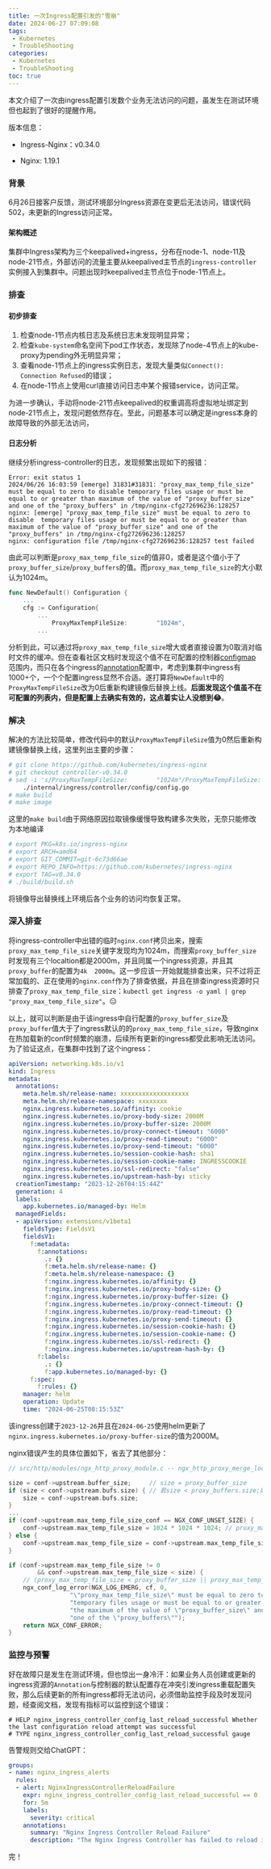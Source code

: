 ```yaml
---
title: 一次Ingress配置引发的"雪崩"
date: 2024-06-27 07:09:08
tags:
 - Kubernetes
 - TroubleShooting
categories:
 - Kubernetes
 - TroubleShooting
toc: true
---
```


本文介绍了一次由ingress配置引发数个业务无法访问的问题，虽发生在测试环境但也起到了很好的提醒作用。

<!--more-->

版本信息：

- Ingress-Nginx：v0.34.0

- Nginx: 1.19.1

  

### 背景

6月26日接客户反馈，测试环境部分Ingress资源在变更后无法访问，错误代码502，未更新的Ingress访问正常。

#### 架构概述

集群中Ingress架构为三个keepalived+ingress，分布在node-1、node-11及node-21节点，外部访问的流量主要从keepalived主节点的`ingress-controller`实例接入到集群中。问题出现时keepalived主节点位于node-1节点上。



### 排查

#### 初步排查

1. 检查node-1节点内核日志及系统日志未发现明显异常；
2. 检查`kube-system`命名空间下pod工作状态，发现除了node-4节点上的kube-proxy为pending外无明显异常；
3. 查看node-1节点上的ingress实例日志，发现大量类似`Connect(): Connection Refused`的错误；
4. 在node-1节点上使用curl直接访问日志中某个报错service，访问正常。

为进一步确认，手动将node-21节点keepalived的权重调高将虚拟地址绑定到node-21节点上，发现问题依然存在。至此，问题基本可以确定是ingress本身的故障导致的外部无法访问，



#### 日志分析

继续分析ingress-controller的日志，发现频繁出现如下的报错：

```nginx
Error: exit status 1
2024/06/26 16:03:59 [emerge] 31831#31831: "proxy_max_temp_file_size" must be equal to zero to disable temporary files usage or must be equal to or greater than maximum of the value of "proxy_buffer_size" and one of the "proxy_buffers" in /tmp/nginx-cfg272696236:128257
nginx: [emerge] "proxy_max_temp_file_size" must be equal to zero to disable  temporary files usage or must be equal to or greater than maximum of the value of "proxy_buffer_size" and one of the "proxy_buffers" in /tmp/nginx-cfg272696236:128257
nginx: configuration file /tmp/nginx-cfg272696236:128257 test failed
```

由此可以判断是`proxy_max_temp_file_size`的值非0，或者是这个值小于了`proxy_buffer_size`/`proxy_buffers`的值。而`proxy_max_temp_file_size`的大小默认为1024m。

```go
func NewDefault() Configuration {
	...
	cfg := Configuration{
		...
			ProxyMaxTempFileSize:        "1024m",
		...
```

分析到此，可以通过将`proxy_max_temp_file_size`增大或者直接设置为0取消对临时文件的缓冲。但在查看社区文档时发现这个值不在可配置的控制器[configmap](https://kubernetes.github.io/ingress-nginx/user-guide/nginx-configuration/configmap/#configmaps)范围内，而只在各个ingress的[annotation](https://kubernetes.github.io/ingress-nginx/user-guide/nginx-configuration/annotations/#proxy-max-temp-file-size)配置中，考虑到集群中ingress有1000+个，一个个配置ingress显然不合适。遂打算将`NewDefault`中的`ProxyMaxTempFileSize`改为0后重新构建镜像后替换上线。**后面发现这个值虽不在可配置的列表内，但是配置上去确实有效的，这点着实让人没想到😂**。



### 解决

解决的方法比较简单，修改代码中的默认`ProxyMaxTempFileSize`值为0然后重新构建镜像替换上线，这里列出主要的步骤：

```bash
# git clone https://github.com/kubernetes/ingress-nginx 
# git checkout controller-v0.34.0
# sed -i 's/ProxyMaxTempFileSize:        "1024m"/ProxyMaxTempFileSize:        "0"/g'  \
	./internal/ingress/controller/config/config.go
# make build
# make image
```

这里的`make build`由于网络原因拉取镜像缓慢导致构建多次失败，无奈只能修改为本地编译

```bash
# export PKG=k8s.io/ingress-nginx
# export ARCH=amd64
# export GIT_COMMIT=git-6c73d66ae
# export REPO_INFO=https://github.com/kubernetes/ingress-nginx
# export TAG=v0.34.0
# ./build/build.sh
```

将镜像导出替换线上环境后各个业务的访问均恢复正常。



### 深入排查

将ingress-controller中出错的临时`nginx.conf`拷贝出来，搜索`proxy_max_temp_file_size`关键字发现均为1024m，而搜索`proxy_buffer_size`时发现有三个localtion都是2000m，并且同属一个ingress资源，并且其`proxy_buffer`的配置为`4k  2000m`。这一步应该一开始就能排查出来，只不过将正常加载的、正在使用的`nginx.conf`作为了排查依据，并且在排查ingress资源时只排查了`proxy_max_temp_file_size`：`kubectl get ingress -o yaml | grep "proxy_max_temp_file_size"`。😑

以上，就可以判断是由于该ingress中自行配置的`proxy_buffer_size`及`proxy_buffer`值大于了ingress默认的的`proxy_max_temp_file_size`，导致nginx在热加载新的conf时频繁的崩溃，后续所有更新的ingress都受此影响无法访问。为了验证这点，在集群中找到了这个ingress：

```yaml
apiVersion: networking.k8s.io/v1
kind: Ingress
metadata:
  annotations:
    meta.helm.sh/release-name: xxxxxxxxxxxxxxxxxxx
    meta.helm.sh/release-namespace: xxxxxxxx
    nginx.ingress.kubernetes.io/affinity: cookie
    nginx.ingress.kubernetes.io/proxy-body-size: 2000M
    nginx.ingress.kubernetes.io/proxy-buffer-size: 2000M
    nginx.ingress.kubernetes.io/proxy-connect-timeout: "6000"
    nginx.ingress.kubernetes.io/proxy-read-timeout: "6000"
    nginx.ingress.kubernetes.io/proxy-send-timeout: "6000"
    nginx.ingress.kubernetes.io/session-cookie-hash: sha1
    nginx.ingress.kubernetes.io/session-cookie-name: INGRESSCOOKIE
    nginx.ingress.kubernetes.io/ssl-redirect: "false"
    nginx.ingress.kubernetes.io/upstream-hash-by: sticky
  creationTimestamp: "2023-12-26T04:15:44Z"
  generation: 4
  labels:
    app.kubernetes.io/managed-by: Helm
  managedFields:
  - apiVersion: extensions/v1beta1
    fieldsType: FieldsV1
    fieldsV1:
      f:metadata:
        f:annotations:
          .: {}
          f:meta.helm.sh/release-name: {}
          f:meta.helm.sh/release-namespace: {}
          f:nginx.ingress.kubernetes.io/affinity: {}
          f:nginx.ingress.kubernetes.io/proxy-body-size: {}
          f:nginx.ingress.kubernetes.io/proxy-buffer-size: {}
          f:nginx.ingress.kubernetes.io/proxy-connect-timeout: {}
          f:nginx.ingress.kubernetes.io/proxy-read-timeout: {}
          f:nginx.ingress.kubernetes.io/proxy-send-timeout: {}
          f:nginx.ingress.kubernetes.io/session-cookie-hash: {}
          f:nginx.ingress.kubernetes.io/session-cookie-name: {}
          f:nginx.ingress.kubernetes.io/ssl-redirect: {}
          f:nginx.ingress.kubernetes.io/upstream-hash-by: {}
        f:labels:
          .: {}
          f:app.kubernetes.io/managed-by: {}
      f:spec:
        f:rules: {}
    manager: helm
    operation: Update
    time: "2024-06-25T08:15:53Z"
```

该ingress创建于`2023-12-26`并且在`2024-06-25`使用helm更新了`nginx.ingress.kubernetes.io/proxy-buffer-size`的值为2000M。

nginx错误产生的具体位置如下，省去了其他部分：

```c
// src/http/modules/ngx_http_proxy_module.c -- ngx_http_proxy_merge_loc_conf

size = conf->upstream.buffer_size;     // size = proxy_buffer_size
if (size < conf->upstream.bufs.size) { // 若size < proxy_buffers.size;则size = proxy_buffers.size
	size = conf->upstream.bufs.size;
}
...
if (conf->upstream.max_temp_file_size_conf == NGX_CONF_UNSET_SIZE) {
	conf->upstream.max_temp_file_size = 1024 * 1024 * 1024; // proxy_max_temp_file_size 未显式设置时为1G
} else {
	conf->upstream.max_temp_file_size = conf->upstream.max_temp_file_size_conf;
}

if (conf->upstream.max_temp_file_size != 0
        && conf->upstream.max_temp_file_size < size) {  
    // (proxy_max_temp_file_size < proxy_buffer_size || proxy_max_temp_file_size < proxy_buffers.size)nginx崩溃
	ngx_conf_log_error(NGX_LOG_EMERG, cf, 0,
	             "\"proxy_max_temp_file_size\" must be equal to zero to disable "
	             "temporary files usage or must be equal to or greater than "
	             "the maximum of the value of \"proxy_buffer_size\" and "
	             "one of the \"proxy_buffers\"");
	return NGX_CONF_ERROR;
}
```



### 监控与预警

好在故障只是发生在测试环境，但也惊出一身冷汗：如果业务人员创建或更新的ingress资源的`Annotation`与控制器的默认配置存在冲突引发ingress重载配置失败，那么后续更新的所有ingress都将无法访问，必须借助监控手段及时发现问题，经查阅文档，发现有指标可以监控到这个错误：

```
# HELP nginx_ingress_controller_config_last_reload_successful Whether the last configuration reload attempt was successful
# TYPE nginx_ingress_controller_config_last_reload_successful gauge
```

告警规则交给ChatGPT：

```yaml
groups:
- name: nginx_ingress_alerts
  rules:
  - alert: NginxIngressControllerReloadFailure
    expr: nginx_ingress_controller_config_last_reload_successful == 0
    for: 5m
    labels:
      severity: critical
    annotations:
      summary: "Nginx Ingress Controller Reload Failure"
      description: "The Nginx Ingress Controller has failed to reload its configuration. (instance {{ $labels.instance }})"
```
完！
